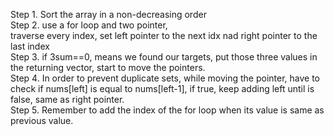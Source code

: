Step 1. Sort the array in a non-decreasing order  
Step 2. use a for loop and two pointer,  
        traverse every index, set left pointer to the next idx nad right pointer to the last index  
Step 3. if  3sum==0, means we found our targets, put those three values in the returning vector, start to move the pointers.  
Step 4. In order to prevent duplicate sets, while moving the pointer, have to check if nums[left] is equal to nums[left-1], if true, keep adding left until is false, 
  same as right pointer.  
Step 5. Remember to add the index of the for loop when its value is same as previous value. 

